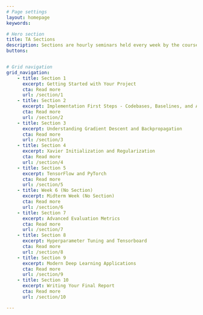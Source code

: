 ```yaml
---
# Page settings
layout: homepage
keywords:

# Hero section
title: TA Sections
description: Sections are hourly seminars held every week by the course assistants on various topics in deep learning.  The topics are split between practice and theory.
buttons:


# Grid navigation
grid_navigation:
    - title: Section 1
      excerpt: Getting Started with Your Project
      cta: Read more
      url: /section/1
    - title: Section 2
      excerpt: Implementation First Steps - Codebases, Baselines, and AWS
      cta: Read more
      url: /section/2
    - title: Section 3
      excerpt: Understanding Gradient Descent and Backpropagation
      cta: Read more
      url: /section/3
    - title: Section 4
      excerpt: Xavier Initialization and Regularization
      cta: Read more
      url: /section/4
    - title: Section 5
      excerpt: TensorFlow and PyTorch
      cta: Read more
      url: /section/5
    - title: Week 6 (No Section)
      excerpt: Midterm Week (No Section)
      cta: Read more
      url: /section/6
    - title: Section 7
      excerpt: Advanced Evaluation Metrics
      cta: Read more
      url: /section/7
    - title: Section 8
      excerpt: Hyperparameter Tuning and Tensorboard
      cta: Read more
      url: /section/8
    - title: Section 9
      excerpt: Modern Deep Learning Applications
      cta: Read more
      url: /section/9
    - title: Section 10
      excerpt: Writing Your Final Report
      cta: Read more
      url: /section/10

---
```


